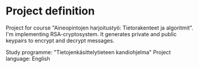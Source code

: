 # Project definition

Project for course "Aineopintojen harjoitustyö: Tietorakenteet ja algoritmit".
I'm implementing RSA-cryptosystem. It generates private and public keypairs to
encrypt and decrypt messages.

Study programme: "Tietojenkäsittelytieteen kandiohjelma"
Project language: English


